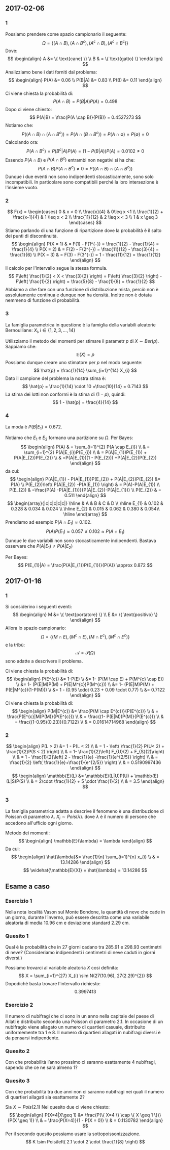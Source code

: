## 2017-02-06
### 1
Possiamo prendere come spazio campionario il seguente:
$$
\Omega = \{ (A \cap B), (A \cap B^{c}), (A^{c} \cap B), (A^{c} \cap B^{c}) \}
$$
Dove:
$$
\begin{align}
A &= \{ \text{cane} \} \\
B  & = \{ \text{gatto} \}
\end{align}
$$
Analizziamo bene i dati forniti dal problema:
$$
\begin{align}
P(A) &= 0.06 \\
P(B|A) &= 0.83 \\
P(B) &= 0.11
\end{align}
$$
Ci viene chiesta la probabilità di:
$$
P(A \cap B) = P(B|A)P(A) = 0.498
$$
Dopo ci viene chiesto:
$$
P(A|B) = \frac{P(A \cap B)}{P(B)} = 0.4527273
$$
Notiamo che:
$$
P((A \cap B) \cap (A \cap B^{c})) = P(A \cap (B \cap B^{c})) = P(A \cap \emptyset) = P(\emptyset) = 0
$$
Calcolando ora:
$$
P(A \cap B^{c}) = P(B^{c}|A)P(A) = (1- P(B|A))P(A) = 0.0102 \neq 0
$$
Essendo $P(A\cap B)$ e $P(A \cap B^{c})$ entrambi non negativi si ha che:
$$
P(A \cap B)P(A \cap B^{c}) \neq 0 = P((A \cap B) \cap (A \cap B^{c}))
$$
Dunque i due eventi non sono indipendenti stocasticamente, sono solo incompatibili. In particolare sono compatibili perché la loro intersezione è l'insieme vuoto.
### 2
$$
F(x) = \begin{cases}
0 & x < 0 \\
\frac{x}{4}  & 0\leq x <1 \\
\frac{1}{2} + \frac{x-1}{4} & 1 \leq x < 2 \\
\frac{11}{12} & 2 \leq x < 3 \\
1 & x \geq 3
\end{cases}
$$
Stiamo parlando di una funzione di ripartizione dove la probabilità è il salto dei punti di discontinuità.
$$
\begin{align}
P(X = 1)  & = F(1) - F(1^{-}) = \frac{1}{2} - \frac{1}{4} = \frac{1}{4} \\
P(X = 2)  & = F(2) - F(2^{-}) = \frac{11}{12} - \frac{3}{4} = \frac{1}{6} \\
P(X = 3)  & = F(3) - F(3^{-}) = 1 - \frac{11}{12} = \frac{1}{12}
\end{align}
$$
Il calcolo per l'intervallo segue la stessa formula.
$$
P\left( \frac{1}{2} < X < \frac{3}{2} \right) = F\left( \frac{3}{2} \right) - F\left( \frac{1}{2} \right) = \frac{5}{8} - \frac{1}{8} = \frac{1}{2}
$$
Abbiamo a che fare con una funzione di distribuzione mista, perciò non è assolutamente continua e dunque non ha densità. Inoltre non è dotata nemmeno di funzione di probabilità.

### 3
La famiglia parametrica in questione è la famiglia della variabili aleatorie Bernoulliane: $X_{i}, i \in \{ 1,2,3,\dots,14 \}$

Utilizziamo il metodo dei momenti per stimare il parametr $p$ di $X \sim Ber(p)$.
Sappiamo che:
$$
\mathbb{E}(X) = p
$$
Possiamo dunque creare uno stimatore per $p$ nel modo seguente:
$$
\hat{p} = \frac{1}{14} \sum_{i=1}^{14} X_{i}
$$
Dato il campione del problema la nostra stima è:
$$
\hat{p} = \frac{1}{14} \cdot 10 =\frac{10}{14} = 0.7143
$$
La stima dei lotti non conformi è la stima di $(1-p)$, quindi:
$$
1 - \hat{p} = \frac{4}{14}
$$
### 4
La moda è $P(B|E_{1}) = 0.672$.

Notiamo che $E_{1}$ e $E_{2}$ formano una partizione su $\Omega$.
Per Bayes:
$$
\begin{align}
P(A)  & = \sum_{i=1}^{2} P(A \cap E_{i}) \\
 & = \sum_{i=1}^{2} P(A|E_{i})P(E_{i}) \\
 & = P(A|E_{1})P(E_{1}) + P(A|E_{2})P(E_{2}) \\
 & =P(A|E_{1})(1 - P(E_{2})) +P(A|E_{2})P(E_{2})
\end{align}
$$
da cui:
$$
\begin{align}
P(A|E_{1}) - P(A|E_{1})P(E_{2}) + P(A|E_{2})P(E_{2}) &= P(A) \\
P(E_{2})\left( P(A|E_{2}) -P(A|E_{1}) \right)  & = P(A)-P(A|E_{1}) \\
P(E_{2}) & =\frac{P(A) -P(A|E_{1})}{P(A|E_{2})-P(A|E_{1})} \\
P(E_{2}) & = 0.511
\end{align}
$$
$$
\begin{array}{|c|c|c|c|c|}
\hline
 & A & B & C & D \\
\hline
E_{1}  & 0.102 & 0.328 & 0.034 & 0.024 \\
\hline
E_{2}  & 0.015 & 0.062 & 0.380 & 0.054\\
\hline
\end{array}
$$
Prendiamo ad esempio $P(A\cap E_{1}) \approx 0.102$.
$$
P(A)P(E_{1}) \approx 0.057 \not\approx 0.102 \approx P(A \cap E_{1})
$$
Dunque le due variabili non sono stocasticamente indipendenti. Bastava osservare che $P(A|E_{1})\neq P(A|E_{2})$

Per Bayes:
$$
P(E_{1}|A) = \frac{P(A|E_{1})P(E_{1})}{P(A)} \approx 0.872
$$
## 2017-01-16

### 1
Si considerino i seguenti eventi:
$$
\begin{align}
M &= \{ \text{portatore} \} \\
E &= \{ \text{positivo} \}
\end{align}
$$
Allora lo spazio campionario:
$$
\Omega = \{ (M \cap E), (M^{c} \cap E), (M \cap E^{c}), (M^{c} \cap E^{c}) \}
$$
e la tribù:
$$
\mathcal{A} = \mathcal{P}(\Omega)
$$
sono adatte a descrivere il problema.

Ci viene chiesta la probabilità di:
$$
\begin{align}
P(E^{c}) &= 1-P(E)  \\
 &= 1- (P(M \cap E) + P(M^{c} \cap E)) \\
 &= 1- (P(E|M)P(M) + P(E|M^{c})P(M^{c})) \\
 &= 1- (P(E|M)P(M) + P(E|M^{c})(1-P(M))) \\
 &= 1 - (0.95 \cdot 0.23 + 0.09 \cdot 0.77) \\
 &= 0.7122
\end{align}
$$
Ci viene chiesta la probabilità di:
$$
\begin{align}
P(M|E^{c}) &= \frac{P(M \cap E^{c})}{P(E^{c})} \\
 & = \frac{P(E^{c}|M)P(M)}{P(E^{c})} \\
 & = \frac{(1- P(E|M))P(M)}{P(E^{c})} \\
 & = \frac{(1-0.95)(0.23)}{0.7122} \\
 & = 0.01614714968
\end{align}
$$

### 2
$$
\begin{align}
P(L > 2) &= 1 - P(L < 2) \\
 & = 1 - \left( \frac{1}{2} P(U< 2) + \frac{1}{2}P(S < 2) \right) \\
 & = 1- \frac{1}{2}\left( F_{U}(2) + F_{S}(2)\right) \\
 & = 1 - \frac{1}{2}\left( 2 - \frac{1}{e} -\frac{1}{e^{2/5}} \right)  \\
 & = \frac{1}{2} \left( \frac{1}{e}+\frac{1}{e^{2/5}} \right) \\
 & = 0.5190997436
\end{align}
$$
$$
\begin{align}
\mathbb{E}(L) &= \mathbb{E}(L|U)P(U) + \mathbb{E}(L|S)P(S) \\
 & = 2\cdot \frac{1}{2} + 5 \cdot \frac{1}{2} \\
 & = 3.5
\end{align}
$$
### 3
La famiglia parametrica adatta a descrive il fenomeno è una distribuzione di Poisson di parametro $\lambda$. $X_{i} \sim Pois(\lambda)$. dove $\lambda$ è il numero di persone che accedono all'ufficio ogni giorno.

Metodo dei momenti:
$$
\begin{align}
\mathbb{E}(\lambda) = \lambda
\end{align}
$$
Da cui:
$$
\begin{align}
\hat{\lambda}&=  \frac{1}{n} \sum_{i=1}^{n} x_{i} \\
 & = 13.14286
\end{align}
$$
$$
\widehat{\mathbb{E}(X)} = \hat{\lambda} = 13.14286
$$
## Esame a caso
### Esercizio 1
Nella nota località Vason sul Monte Bondone, la quantità di neve che cade in un giorno, durante l’inverno, può essere descritta come una variabile aleatoria di media 10.96 cm e deviazione standard 2.29 cm.
### Quesito 1 
Qual è la probabilità che in 27 giorni cadano tra 285.91 e 298.93 centimetri di neve? (Consideriamo indipendenti i centimetri di neve caduti in giorni diversi.)

Possiamo trovarci al variabile aleatoria $X$ così definita:
$$
X = \sum_{i=1}^{27} X_{i} \sim N(27(10.96), 27(2.29)^{2})
$$
Dopodichè basta trovare l'intervallo richiesto:
$$
0.3997413
$$
### Esercizio 2
Il numero di nubifragi che ci sono in un anno nella capitale del paese di Ailati è distribuito secondo una Poisson di parametro 2.1. In occasione di un nubifragio viene allagato un numero di quartieri casuale, distribuito uniformemente tra 1 e 8. Il numero di quartieri allagati in nubifragi diversi è da pensarsi indipendente.
### Quesito 2 
Con che probabilità l’anno prossimo ci saranno esattamente 4 nubifragi, sapendo che ce ne sarà almeno 1?
### Quesito 3
Con che probabilità tra due anni non ci saranno nubifragi nei quali il numero di quartieri allagati sia esattamente 2?

Sia $X \sim Pois(2.1)$
Nel quesito due ci viene chiesto:
$$
\begin{align}
P(X=4|X\geq 1) &= \frac{P(\{ X=4 \} \cap \{ X \geq 1 \})}{P(X \geq 1)} \\
 & = \frac{P(X=4)}{1 - P(X = 0)} \\
 & = 0.1130782
\end{align}
$$
Per il secondo quesito possiamo usare la sottopoissonizzazione.
$$
K \sim Pois\left( 2.1 \cdot 2 \cdot \frac{1}{8} \right)
$$
